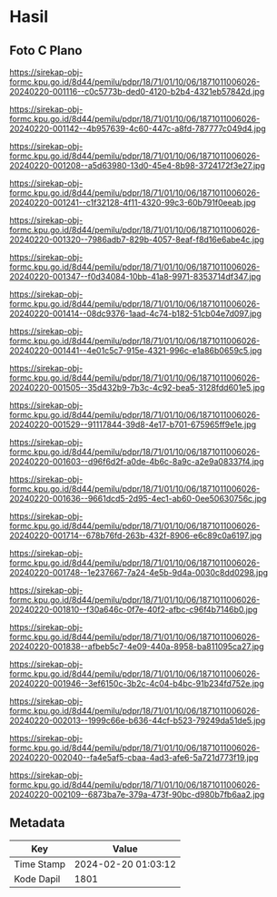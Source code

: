 # Hasil

## Foto C Plano

https://sirekap-obj-formc.kpu.go.id/8d44/pemilu/pdpr/18/71/01/10/06/1871011006026-20240220-001116--c0c5773b-ded0-4120-b2b4-4321eb57842d.jpg

https://sirekap-obj-formc.kpu.go.id/8d44/pemilu/pdpr/18/71/01/10/06/1871011006026-20240220-001142--4b957639-4c60-447c-a8fd-787777c049d4.jpg

https://sirekap-obj-formc.kpu.go.id/8d44/pemilu/pdpr/18/71/01/10/06/1871011006026-20240220-001208--a5d63980-13d0-45e4-8b98-3724172f3e27.jpg

https://sirekap-obj-formc.kpu.go.id/8d44/pemilu/pdpr/18/71/01/10/06/1871011006026-20240220-001241--c1f32128-4f11-4320-99c3-60b791f0eeab.jpg

https://sirekap-obj-formc.kpu.go.id/8d44/pemilu/pdpr/18/71/01/10/06/1871011006026-20240220-001320--7986adb7-829b-4057-8eaf-f8d16e6abe4c.jpg

https://sirekap-obj-formc.kpu.go.id/8d44/pemilu/pdpr/18/71/01/10/06/1871011006026-20240220-001347--f0d34084-10bb-41a8-9971-8353714df347.jpg

https://sirekap-obj-formc.kpu.go.id/8d44/pemilu/pdpr/18/71/01/10/06/1871011006026-20240220-001414--08dc9376-1aad-4c74-b182-51cb04e7d097.jpg

https://sirekap-obj-formc.kpu.go.id/8d44/pemilu/pdpr/18/71/01/10/06/1871011006026-20240220-001441--4e01c5c7-915e-4321-996c-e1a86b0659c5.jpg

https://sirekap-obj-formc.kpu.go.id/8d44/pemilu/pdpr/18/71/01/10/06/1871011006026-20240220-001505--35d432b9-7b3c-4c92-bea5-3128fdd601e5.jpg

https://sirekap-obj-formc.kpu.go.id/8d44/pemilu/pdpr/18/71/01/10/06/1871011006026-20240220-001529--91117844-39d8-4e17-b701-675965ff9e1e.jpg

https://sirekap-obj-formc.kpu.go.id/8d44/pemilu/pdpr/18/71/01/10/06/1871011006026-20240220-001603--d96f6d2f-a0de-4b6c-8a9c-a2e9a08337f4.jpg

https://sirekap-obj-formc.kpu.go.id/8d44/pemilu/pdpr/18/71/01/10/06/1871011006026-20240220-001636--9661dcd5-2d95-4ec1-ab60-0ee50630756c.jpg

https://sirekap-obj-formc.kpu.go.id/8d44/pemilu/pdpr/18/71/01/10/06/1871011006026-20240220-001714--678b76fd-263b-432f-8906-e6c89c0a6197.jpg

https://sirekap-obj-formc.kpu.go.id/8d44/pemilu/pdpr/18/71/01/10/06/1871011006026-20240220-001748--1e237667-7a24-4e5b-9d4a-0030c8dd0298.jpg

https://sirekap-obj-formc.kpu.go.id/8d44/pemilu/pdpr/18/71/01/10/06/1871011006026-20240220-001810--f30a646c-0f7e-40f2-afbc-c96f4b7146b0.jpg

https://sirekap-obj-formc.kpu.go.id/8d44/pemilu/pdpr/18/71/01/10/06/1871011006026-20240220-001838--afbeb5c7-4e09-440a-8958-ba811095ca27.jpg

https://sirekap-obj-formc.kpu.go.id/8d44/pemilu/pdpr/18/71/01/10/06/1871011006026-20240220-001946--3ef6150c-3b2c-4c04-b4bc-91b234fd752e.jpg

https://sirekap-obj-formc.kpu.go.id/8d44/pemilu/pdpr/18/71/01/10/06/1871011006026-20240220-002013--1999c66e-b636-44cf-b523-79249da51de5.jpg

https://sirekap-obj-formc.kpu.go.id/8d44/pemilu/pdpr/18/71/01/10/06/1871011006026-20240220-002040--fa4e5af5-cbaa-4ad3-afe6-5a721d773f19.jpg

https://sirekap-obj-formc.kpu.go.id/8d44/pemilu/pdpr/18/71/01/10/06/1871011006026-20240220-002109--6873ba7e-379a-473f-90bc-d980b7fb6aa2.jpg


## Metadata

| Key        | Value               |
| ---------- | ------------------- |
| Time Stamp | 2024-02-20 01:03:12 |
| Kode Dapil | 1801                |



